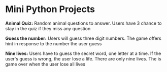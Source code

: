 # Mini Python Projects

**Animal Quiz:** Random animal questions to answer. Users have 3 chance to stay in the quiz if they miss any question

**Guess the number:** Users will guess three digit numbers. The game offers hint in response to the number the user guess

**Nine lives:** Users have to guess the secret word, one letter at a time. If the user's guess is wrong, the user lose a life. There are only nine lives. The is game over when the user lose all lives


